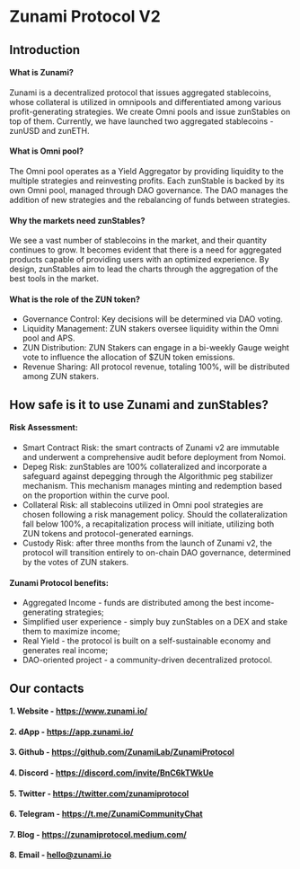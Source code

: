 # Zunami Protocol V2

## Introduction

#### What is Zunami?
Zunami is a decentralized protocol that issues aggregated stablecoins, whose collateral is utilized in omnipools and differentiated among various profit-generating strategies. We create Omni pools and issue zunStables on top of them. Currently, we have launched two aggregated stablecoins - zunUSD and zunETH.
#### What is Omni pool?
The Omni pool operates as a Yield Aggregator by providing liquidity to the multiple strategies and reinvesting profits. Each zunStable is backed by its own Omni pool, managed through DAO governance. The DAO manages the addition of new strategies and the rebalancing of funds between strategies.

#### Why the markets need zunStables?
We see a vast number of stablecoins in the market, and their quantity continues to grow. It becomes evident that there is a need for aggregated products capable of providing users with an optimized experience. By design, zunStables aim to lead the charts through the aggregation of the best tools in the market.

#### What is the role of the ZUN token?
- Governance Control: Key decisions will be determined via DAO voting.
- Liquidity Management: ZUN stakers oversee liquidity within the Omni pool and APS.
- ZUN Distribution: ZUN Stakers can engage in a bi-weekly Gauge weight vote to influence the allocation of $ZUN token emissions.
- Revenue Sharing: All protocol revenue, totaling 100%, will be distributed among ZUN stakers.

## How safe is it to use Zunami and zunStables?

#### Risk Assessment:
- Smart Contract Risk: the smart contracts of Zunami v2 are immutable and underwent a comprehensive audit before deployment from Nomoi.
- Depeg Risk: zunStables are 100% collateralized and incorporate a safeguard against depegging through the Algorithmic peg stabilizer mechanism. This mechanism manages minting and redemption based on the proportion within the curve pool.
- Collateral Risk: all stablecoins utilized in Omni pool strategies are chosen following a risk management policy. Should the collateralization fall below 100%, a recapitalization process will initiate, utilizing both ZUN tokens and protocol-generated earnings.
- Custody Risk: after three months from the launch of Zunami v2, the protocol will transition entirely to on-chain DAO governance, determined by the votes of ZUN stakers.

#### Zunami Protocol benefits:
- Aggregated Income - funds are distributed among the best income-generating strategies;
- Simplified user experience - simply buy zunStables on a DEX and stake them to maximize income;
- Real Yield - the protocol is built on a self-sustainable economy and generates real income;
- DAO-oriented project - a community-driven decentralized protocol.

## Our contacts

#### 1. Website - https://www.zunami.io/

#### 2. dApp - https://app.zunami.io/

#### 3. Github - https://github.com/ZunamiLab/ZunamiProtocol

#### 4. Discord - https://discord.com/invite/BnC6kTWkUe

#### 5. Twitter - https://twitter.com/zunamiprotocol

#### 6. Telegram - https://t.me/ZunamiCommunityChat

#### 7. Blog - https://zunamiprotocol.medium.com/

#### 8. Email - hello@zunami.io
